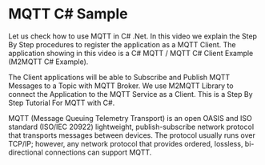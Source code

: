# MQTT C# Sample



Let us check how to use MQTT in C# .Net. In this video we explain the Step By Step procedures to register the application as a MQTT Client. The application showing in this video is a C# MQTT / MQTT C# Client Example (M2MQTT C# Example).

The Client applications will be able to Subscribe and Publish MQTT Messages to a Topic with MQTT Broker. We use M2MQTT Library to connect the Application to the MQTT Service as a Client. This is a Step By Step Tutorial For MQTT with C#.

MQTT (Message Queuing Telemetry Transport) is an open OASIS and ISO standard (ISO/IEC 20922) lightweight, publish-subscribe network protocol that transports messages between devices. The protocol usually runs over TCP/IP; however, any network protocol that provides ordered, lossless, bi-directional connections can support MQTT.
